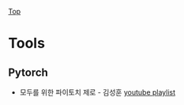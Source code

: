 [Top](index.md)

# Tools

## Pytorch

* 모두를 위한 파이토치 제로 - 김성훈 [youtube playlist](https://www.youtube.com/playlist?list=PLlMkM4tgfjnJ3I-dbhO9JTw7gNty6o_2m)
